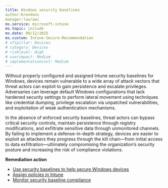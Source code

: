 ```yaml
---
title: Windows security baselines
author:brenduns
manager:laurawi
ms.service: microsoft-intune
ms.topic: include
ms.date: 09/12/2025
ms.custom: Intune-Secure-Recommendation
# sfipillar: Devices
# category: Devices
# risklevel: High
# userimpact: Medium
# implementationcost: Medium
---
```

Without properly configured and assigned Intune security baselines for Windows, devices remain vulnerable to a wide array of attack vectors that threat actors can exploit to gain persistence and escalate privileges. Adversaries can leverage default Windows configurations that lack hardened security settings to perform lateral movement using techniques like credential dumping, privilege escalation via unpatched vulnerabilities, and exploitation of weak authentication mechanisms.

In the absence of enforced security baselines, threat actors can bypass critical security controls, maintain persistence through registry modifications, and exfiltrate sensitive data through unmonitored channels. By failing to implement a defense-in-depth strategy, devices are easier to exploit as attackers they progress through the kill chain—from initial access to data exfiltration—ultimately compromising the organization’s security posture and increasing the risk of compliance violations.

**Remediation action**

- [Use security baselines to help secure Windows devices](intune/intune-service/protect/security-baselines-configure)
- [Assign policies in Intune](/intune/intune-service/configuration/device-profile-assign)
- [Monitor security baseline compliance](/intune/intune-service/protect/security-baselines-monitor)